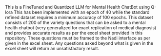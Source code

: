 This is a FineTuned and Quantized LLM for Mental Health ChatBot using Q-lora 
This has been implemented with an epoch of 40 while the standard refined dataset requires a minimum accuracy of 100 epochs.
This dataset consists of 200 of the variety questions that can be asked to a mental health chatbot (very generalized for exact replication of medical diagnosis) and provides accurate results as per the excel sheet provided in this repository.
These questions must be framed to the Nadi interface as per given in the excel sheet.
Any questions asked beyond what is given in the excel sheet will return an unsatisfactory result.
